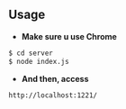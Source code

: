 ## Usage

- **Make sure u use Chrome**

```bash
$ cd server
$ node index.js
```

- **And then, access**

`http://localhost:1221/`
